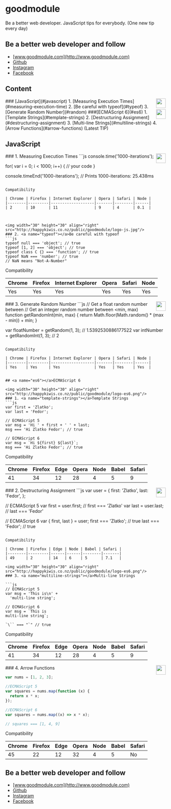 # goodmodule
Be a better web developer. JavaScript tips for everybody. (One new tip every day)

## Be a better web developer and follow
- [www.goodmodule.com](http://www.goodmodule.com)
- [Github](https://github.com/seeden/goodmodule.com)
- [Instagram](https://www.instagram.com/goodmodule/)
- [Facebook](https://www.facebook.com/goodmodule/)

## Content
  
<img width="30" height="30" align="right" src="http://happykiwis.co.nz/public/goodmodule/logo-js.jpg"/>
### [JavaScript](#javascript) 
1. [Measuring Execution Times](#measuring-execution-time)
2. [Be careful with typeof](#typeof)
3. [Generate Random Number](#random) 

<img width="30" height="30" align="right" src="http://happykiwis.co.nz/public/goodmodule/logo-es6.png"/>
###[ECMAScript 6](#es6) 
1. [Template Strings](#template-strings)
2. [Destructuring Assignment](#destructuring-assignment)
3. [Multi-line Strings](#multiline-strings)
4. [Arrow Functions](#arrow-functions) (Latest TIP)



## <a name="javascript"></a>JavaScript

<img width="30" height="30" align="right" src="http://happykiwis.co.nz/public/goodmodule/logo-js.jpg"/>
### 1. <a name="measuring-execution-time"></a>Measuring Execution Times
```js
console.time('1000-iterations');

for( var i = 0; i < 1000; i++) {
  // your code
}

console.timeEnd('1000-iterations');
// Prints 1000-iterations: 25.438ms
```

Compatibility

| Chrome | Firefox | Internet Explorer | Opera | Safari | Node |
|--------|---------|-------------------|-------|--------|------|
| 2      | 10      | 11                | 9     | 4      | 0.1  |



<img width="30" height="30" align="right" src="http://happykiwis.co.nz/public/goodmodule/logo-js.jpg"/>
### 2. <a name="typeof"></a>Be careful with typeof
```js
typeof null === 'object'; // true
typeof [1, 2] === 'object'; // true
typeof class C {} === 'function'; // true
typeof NaN === 'number'; // true
// NaN means "Not-A-Number"
```

Compatibility

| Chrome | Firefox | Internet Explorer | Opera | Safari | Node |
|--------|---------|-------------------|-------|--------|------|
| Yes    | Yes     | Yes               | Yes   | Yes    | Yes  |



<img width="30" height="30" align="right" src="http://happykiwis.co.nz/public/goodmodule/logo-js.jpg"/>
### 3. <a name="random"></a>Generate Random Number
```js
// Get a float random number between <min, max)
function getRandom(min, max) {
  return Math.random() * (max - min) + min;
}

// Get an integer random number between <min, max)
function getRandomInt(min, max) {
  return Math.floor(Math.random() * (max - min)) + min;
}

var floatNumber = getRandom(1, 3); // 1.5392530886177522
var intNumber = getRandomInt(1, 3); // 2
```

Compatibility

| Chrome | Firefox | Internet Explorer | Opera | Safari | Node |
|--------|---------|-------------------|-------|--------|------|
| Yes    | Yes     | Yes               | Yes   | Yes    | Yes  |


## <a name="es6"></a>ECMAScript 6

<img width="30" height="30" align="right" src="http://happykiwis.co.nz/public/goodmodule/logo-es6.png"/>
### 1. <a name="template-strings"></a>Template Strings
```js
var first = 'Zlatko';
var last = 'Fedor';

// ECMAScript 5
var msg = 'Hi ' + first + ' ' + last;
msg === 'Hi Zlatko Fedor'; // true

// ECMAScript 6
var msg = `Hi ${first} ${last}`;
msg === 'Hi Zlatko Fedor'; // true
```

Compatibility

| Chrome | Firefox | Edge | Opera | Node | Babel  | Safari |
|--------|---------|------|-------|------|--------|-------|
| 41     | 34      | 12   | 28    | 4    | 5      | 9     |

<img width="30" height="30" align="right" src="http://happykiwis.co.nz/public/goodmodule/logo-es6.png"/>
### 2. <a name="destructuring-assignment"></a>Destructuring Assignment
```js
var user = {
  first: 'Zlatko',
  last: 'Fedor',
};

// ECMAScript 5
var first = user.first; // first === 'Zlatko'
var last = user.last; // last === 'Fedor'

// ECMAScript 6
var { first, last } = user;
first === 'Zlatko'; // true
last === 'Fedor'; // true
```

Compatibility

| Chrome | Firefox | Edge | Node | Babel | Safari |
|--------|---------|------|------|--------|-------|
| 49     | 2       | 14   | 6    | 5      | 7.1   |

<img width="30" height="30" align="right" src="http://happykiwis.co.nz/public/goodmodule/logo-es6.png"/>
### 3. <a name="multiline-strings"></a>Multi-line Strings

```js
// ECMAScript 5 
var msg = 'This is\n' + 
  'multi-line string';

// ECMAScript 6
var msg = `This is
multi-line string`;

`\`` === "`" // true
```

Compatibility

| Chrome | Firefox | Edge | Opera | Node | Babel  | Safari |
|--------|---------|------|-------|------|--------|--------|
| 41     | 34      | 12   | 28    | 4    | 5      | 9      |

<img width="30" height="30" align="right" src="http://happykiwis.co.nz/public/goodmodule/logo-es6.png"/>
### 4. <a name="arrow-functions"></a>Arrow Functions

```js
var nums = [1, 2, 3];

//ECMAScript 5
var squares = nums.map(function (x) { 
  return x * x;
});

//ECMAScript 6
var squares = nums.map((x) => x * x);

// squares === [1, 4, 9]
```

Compatibility

| Chrome | Firefox | Edge | Opera | Node | Babel  | Safari |
|--------|---------|------|-------|------|--------|--------|
| 45     | 22      | 12   | 32    | 4    | 5      | No     |



## Be a better web developer and follow
- [www.goodmodule.com](http://www.goodmodule.com)
- [Github](https://github.com/seeden/goodmodule.com)
- [Instagram](https://www.instagram.com/goodmodule/)
- [Facebook](https://www.facebook.com/goodmodule/)
 
